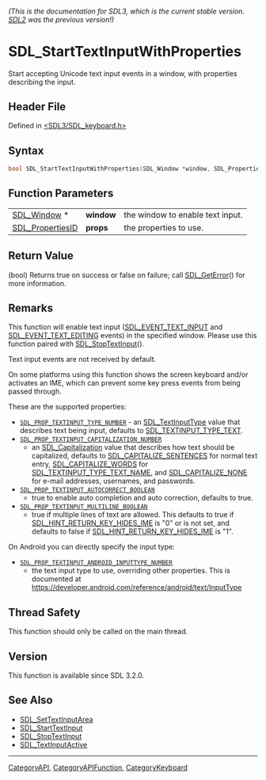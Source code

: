 ###### (This is the documentation for SDL3, which is the current stable version. [SDL2](https://wiki.libsdl.org/SDL2/) was the previous version!)
# SDL_StartTextInputWithProperties

Start accepting Unicode text input events in a window, with properties describing the input.

## Header File

Defined in [<SDL3/SDL_keyboard.h>](https://github.com/libsdl-org/SDL/blob/main/include/SDL3/SDL_keyboard.h)

## Syntax

```c
bool SDL_StartTextInputWithProperties(SDL_Window *window, SDL_PropertiesID props);
```

## Function Parameters

|                                      |            |                                  |
| ------------------------------------ | ---------- | -------------------------------- |
| [SDL_Window](SDL_Window) *           | **window** | the window to enable text input. |
| [SDL_PropertiesID](SDL_PropertiesID) | **props**  | the properties to use.           |

## Return Value

(bool) Returns true on success or false on failure; call
[SDL_GetError](SDL_GetError)() for more information.

## Remarks

This function will enable text input
([SDL_EVENT_TEXT_INPUT](SDL_EVENT_TEXT_INPUT) and
[SDL_EVENT_TEXT_EDITING](SDL_EVENT_TEXT_EDITING) events) in the specified
window. Please use this function paired with
[SDL_StopTextInput](SDL_StopTextInput)().

Text input events are not received by default.

On some platforms using this function shows the screen keyboard and/or
activates an IME, which can prevent some key press events from being passed
through.

These are the supported properties:

- [`SDL_PROP_TEXTINPUT_TYPE_NUMBER`](SDL_PROP_TEXTINPUT_TYPE_NUMBER) - an
  [SDL_TextInputType](SDL_TextInputType) value that describes text being
  input, defaults to [SDL_TEXTINPUT_TYPE_TEXT](SDL_TEXTINPUT_TYPE_TEXT).
- [`SDL_PROP_TEXTINPUT_CAPITALIZATION_NUMBER`](SDL_PROP_TEXTINPUT_CAPITALIZATION_NUMBER)
  - an [SDL_Capitalization](SDL_Capitalization) value that describes how
  text should be capitalized, defaults to
  [SDL_CAPITALIZE_SENTENCES](SDL_CAPITALIZE_SENTENCES) for normal text
  entry, [SDL_CAPITALIZE_WORDS](SDL_CAPITALIZE_WORDS) for
  [SDL_TEXTINPUT_TYPE_TEXT_NAME](SDL_TEXTINPUT_TYPE_TEXT_NAME), and
  [SDL_CAPITALIZE_NONE](SDL_CAPITALIZE_NONE) for e-mail addresses,
  usernames, and passwords.
- [`SDL_PROP_TEXTINPUT_AUTOCORRECT_BOOLEAN`](SDL_PROP_TEXTINPUT_AUTOCORRECT_BOOLEAN)
  - true to enable auto completion and auto correction, defaults to true.
- [`SDL_PROP_TEXTINPUT_MULTILINE_BOOLEAN`](SDL_PROP_TEXTINPUT_MULTILINE_BOOLEAN)
  - true if multiple lines of text are allowed. This defaults to true if
  [SDL_HINT_RETURN_KEY_HIDES_IME](SDL_HINT_RETURN_KEY_HIDES_IME) is "0" or
  is not set, and defaults to false if
  [SDL_HINT_RETURN_KEY_HIDES_IME](SDL_HINT_RETURN_KEY_HIDES_IME) is "1".

On Android you can directly specify the input type:

- [`SDL_PROP_TEXTINPUT_ANDROID_INPUTTYPE_NUMBER`](SDL_PROP_TEXTINPUT_ANDROID_INPUTTYPE_NUMBER)
  - the text input type to use, overriding other properties. This is
  documented at
  https://developer.android.com/reference/android/text/InputType

## Thread Safety

This function should only be called on the main thread.

## Version

This function is available since SDL 3.2.0.

## See Also

- [SDL_SetTextInputArea](SDL_SetTextInputArea)
- [SDL_StartTextInput](SDL_StartTextInput)
- [SDL_StopTextInput](SDL_StopTextInput)
- [SDL_TextInputActive](SDL_TextInputActive)

----
[CategoryAPI](CategoryAPI), [CategoryAPIFunction](CategoryAPIFunction), [CategoryKeyboard](CategoryKeyboard)


